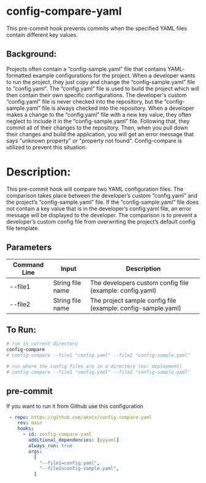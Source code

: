 <!--
Copyright 2023 Tony Akocs
SPDX-License-Identifier: MIT
-->
# config-compare-yaml
This pre-commit hook prevents commits when the specified YAML files contain different key values.

## Background:
Projects often contain a “config-sample.yaml” file that contains YAML-formatted example 
configurations for the project. When a developer wants to run the project, they just 
copy and change the “config-sample.yaml” file to “config.yaml”. The “config.yaml” file 
is used to build the project which will then contain their own specific configurations. 
The developer's custom “config.yaml” file is never checked into the repository, but 
the “config-sample.yaml” file is always checked into the repository. When a developer 
makes a change to the “config.yaml” file with a new key value, they often neglect to 
include it in the “config-sample.yaml” file. Following that, they commit all of their 
changes to the repository. Then, when you pull down their changes and build the 
application, you will get an error message that says "unknown property" or 
"property not found". Config-compare is utilized to prevent this situation.

# Description:
This pre-commit hook will compare two YAML configuration files. The comparison takes 
place between the developer’s custom “config.yaml” and the project’s 
“config-sample.yaml” file. If the “config-sample.yaml” file does not contain a key 
value that is in the developer’s config.yaml file, an error message will be displayed 
to the developer. The comparison is to prevent a developer’s custom config file from 
overwriting the project’s default config file template.

## Parameters
| Command Line    | Input                   | Description                                                    |
| --------------- | ----------------------- | -------------------------------------------------------------- |
| --file1         |  String file name       | The developers custom config file (example: config.yaml)       |
| --file2         |  String file name       | The project sample config file (example: config-sample.yaml)   |

## To Run:

```bash
# run in current directory
config-compare
# config-compare --file1 "config.yaml" --file2 "config-sample.yaml"

# run where the config files are in a directory (ex: deployment)
# config-compare --file1 "config.yaml" --file2 "config-sample.yaml"
```


## pre-commit
If you want to run it from Github use this configuration
```yaml
 - repo: https://github.com/akocs/config-compare-yaml
    rev: main
    hooks:
      - id: config-compare-yaml
        additional_dependencies: [pyyaml]
        always_run: true
        args:
          [
            "--file1=config.yaml",
            "--file2=config-sample.yaml",
          ]
```

